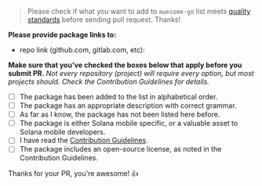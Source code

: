 > Please check if what you want to add to `awesome-go` list meets [quality standards](https://github.com/avelino/awesome-go/blob/main/CONTRIBUTING.md#quality-standards) before sending pull request. Thanks!

**Please provide package links to:**

- repo link (github.com, gitlab.com, etc):

**Make sure that you've checked the boxes below that apply before you submit PR.**
_Not every repository (project) will require every option, but most projects should. Check the Contribution Guidelines for details._

- [ ] The package has been added to the list in alphabetical order.
- [ ] The package has an appropriate description with correct grammar.
- [ ] As far as I know, the package has not been listed here before.
- [ ] The package is either Solana mobile specific, or a valuable asset to Solana mobile developers.
- [ ] I have read the [Contribution Guidelines](https://github.com/unofficial-saga-devs/awesome-solana-mobile/blob/main/CONTRIBUTING.md).
- [ ] The package includes an open-source license, as noted in the Contribution Guidelines.

Thanks for your PR, you're awesome! :+1: